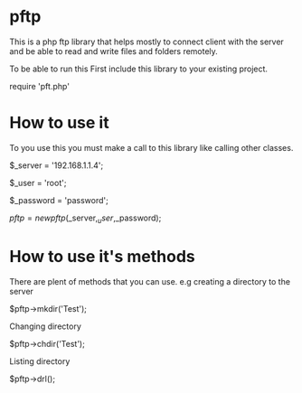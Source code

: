 # pftp
This is a php ftp library that helps mostly to connect client with the server and be able to read and write files and folders remotely.

To be able to run this
First include this library to your existing project.

require 'pft.php'

# How to use it
To you use this you must make a call to this library like calling other classes.

$_server = '192.168.1.1.4';

$_user = 'root';

$_password = 'password';

$pftp = new pftp($_server,$_user,$_password);

# How to use it's methods 

There are plent of methods that you can use. e.g
creating a directory to the server

$pftp->mkdir('Test');

Changing directory

$pftp->chdir('Test');

Listing directory

$pftp->drl();
